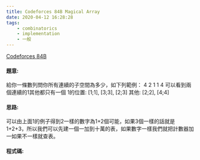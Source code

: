 ```yaml
---
title: Codeforces 84B Magical Array
date: 2020-04-12 16:28:28
tags:
    - combinatorics
    - implementation
    - 一般
---
```

[Codeforces 84B](https://codeforces.com/contest/84/problem/B)
<!-- more -->

#### 題意:
給你一條數列問你所有連續的子空間為多少，如下列範例：
4
2 1 1 4
可以看到兩個連續的1其他都只有一個
1的位置: [1;1], [3;3], [2;3]
其他: [2;2], [4;4]

#### 思路:
可以由上面1的例子得到2一樣的數字為1+2個可能，如果3個一樣的話就是1+2+3，所以我們可以先建一個一加到十萬的表，如果數字一樣我們就把計數器加一如果不一樣就查表。

#### 程式碼:
<script src="https://gist.github.com/Daviswww/e9f132ec324b04cf79d2285e8ff962a3.js"></script>